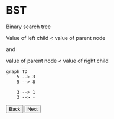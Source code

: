 # BST

Binary search tree

Value of left child < value of parent node 

and

value of parent node < value of right child

```mermaid
graph TD
    5 --> 3
    5 --> 8

    3 --> 1
    3 --> -
```

<button id="backButton">Back</button>
<button id="nextButton">Next</button>
